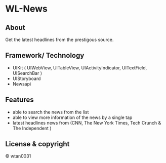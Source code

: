 # WL-News

## About
Get the latest headlines from the prestigous source.

## Framework/ Technology
- UIKit ( UIWebView, UITableView, UIActivityIndicator, UITextField, UISearchBar )
- UIStoryboard
- Newsapi

## Features
- able to search the news from the list 
- able to view more information of the news by a single tap
- latest headlines news from (CNN, The New York Times, Tech Crunch & The Independent )



## License & copyright
© wtan0031
